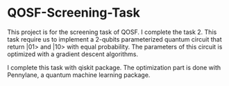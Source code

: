 # QOSF-Screening-Task
This project is for the screening task of QOSF. I complete the task 2. This task require us to implement a 2-qubits parameterized quantum circuit that return |01> and |10> with equal probability. The parameters of this circuit is optimized with a gradient descent algorithms.

I complete this task with qiskit package. The optimization part is done with Pennylane, a quantum machine learning package.
